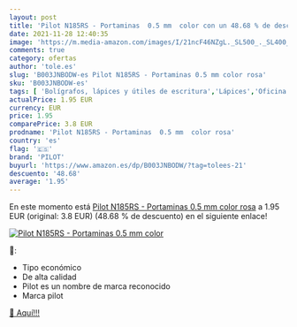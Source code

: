 ```yaml
---
layout: post
title: 'Pilot N185RS - Portaminas  0.5 mm  color con un 48.68 % de descuento'
date: 2021-11-28 12:40:35
image: 'https://m.media-amazon.com/images/I/21ncF46NZgL._SL500_._SL400_.jpg'
comments: true
category: ofertas
author: 'tole.es'
slug: 'B003JNBODW-es Pilot N185RS - Portaminas 0.5 mm color rosa'
sku: 'B003JNBODW-es'
tags: [ 'Bolígrafos, lápices y útiles de escritura','Lápices','Oficina y papelería','Portaminas','pilot','portaminas', ]
actualPrice: 1.95 EUR
currency: EUR
price: 1.95
comparePrice: 3.8 EUR
prodname: 'Pilot N185RS - Portaminas  0.5 mm  color rosa'
country: 'es'
flag: '🇪🇸'
brand: 'PILOT'
buyurl: 'https://www.amazon.es/dp/B003JNBODW/?tag=tolees-21'
descuento: '48.68'
average: '1.95'
---
```


En este momento está [Pilot N185RS - Portaminas  0.5 mm  color rosa](https://www.amazon.es/dp/B003JNBODW/?tag=tolees-21) a 1.95 EUR (original: 3.8 EUR) (48.68 %  de descuento) en el siguiente enlace!

[![Pilot N185RS - Portaminas  0.5 mm  color](https://m.media-amazon.com/images/I/21ncF46NZgL._SL500_._SL400_.jpg)](https://www.amazon.es/dp/B003JNBODW/?tag=tolees-21)

🔎:

- Tipo económico
- De alta calidad
- Pilot es un nombre de marca reconocido
- Marca pilot

[🛒 Aquí!!!](https://www.amazon.es/dp/B003JNBODW/?tag=tolees-21)

